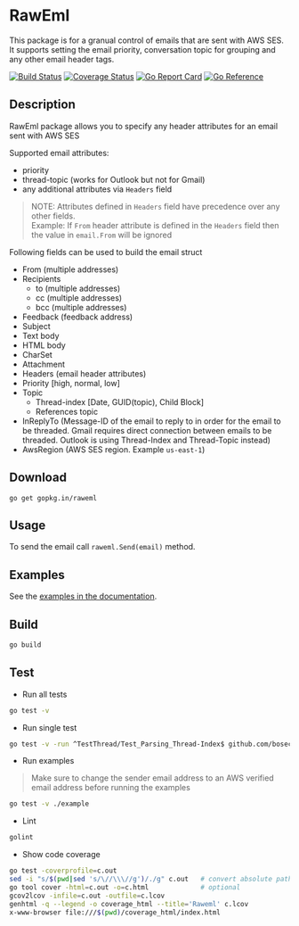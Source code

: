 RawEml
=========
This package is for a granual control of emails that are sent with AWS SES.  
It supports setting the email priority, conversation topic for grouping and any other email header tags.

[![Build Status](https://github.com/boseca/raweml/workflows/build/badge.svg)](https://github.com/boseca/raweml/actions?query=workflow%3Abuild)
[![Coverage Status](https://coveralls.io/repos/github/boseca/raweml/badge.svg?branch=master)](https://coveralls.io/github/boseca/raweml?branch=master)
[![Go Report Card](https://goreportcard.com/badge/github.com/boseca/raweml?1)](https://goreportcard.com/report/github.com/boseca/raweml)
[![Go Reference](https://pkg.go.dev/badge/github.com/boseca/raweml.svg)](https://pkg.go.dev/github.com/boseca/raweml)

## Description

RawEml package allows you to specify any header attributes for an email sent with AWS SES 

Supported email attributes:
- priority 
- thread-topic (works for Outlook but not for Gmail)
- any additional attributes via `Headers` field

>NOTE: Attributes defined in `Headers` field have precedence over any other fields.  
Example: If `From` header attribute is defined in the `Headers` field then the value in `email.From` will be ignored

Following fields can be used to build the email struct
- From      (multiple addresses)
- Recipients
    - to		(multiple addresses)
    - cc		(multiple addresses)
    - bcc		(multiple addresses)
- Feedback      (feedback address)
- Subject
- Text body
- HTML body
- CharSet
- Attachment
- Headers       (email header attributes)
- Priority		[high, normal, low]
- Topic
    - Thread-index	[Date, GUID(topic), Child Block]
    - References 		topic
- InReplyTo     (Message-ID of the email to reply to in order for the email to be threaded. Gmail requires direct connection between emails to be threaded. Outlook is using Thread-Index and Thread-Topic instead)
- AwsRegion     (AWS SES region. Example `us-east-1`)

## Download

`go get gopkg.in/raweml`

## Usage

To send the email call `raweml.Send(email)` method.  


## Examples

See the [examples in the documentation](https://godoc.org/gopkg.in/raweml#example-package).


## Build

```bash
go build
```

## Test

- Run all tests
```bash
go test -v
```

- Run single test
```bash
go test -v -run ^TestThread/Test_Parsing_Thread-Index$ github.com/boseca/raweml
```

- Run examples
>Make sure to change the sender email address to an AWS verified email address before running the examples
```bash
go test -v ./example
```
- Lint
```bash
golint
```

- Show code coverage
```bash
go test -coverprofile=c.out
sed -i "s/$(pwd|sed 's/\//\\\//g')/./g" c.out   # convert absolute path to relative path 
go tool cover -html=c.out -o=c.html             # optional
gcov2lcov -infile=c.out -outfile=c.lcov
genhtml -q --legend -o coverage_html --title='Raweml' c.lcov
x-www-browser file:///$(pwd)/coverage_html/index.html
```
